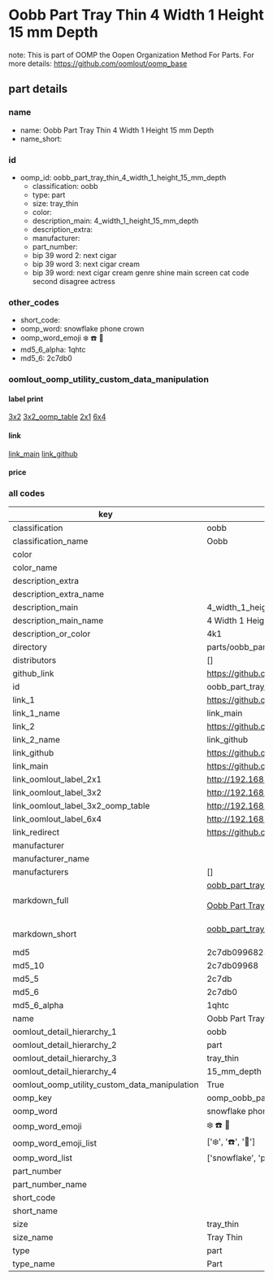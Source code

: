 # Oobb Part Tray Thin 4 Width 1 Height 15 mm Depth  

note: This is part of OOMP the Oopen Organization Method For Parts. For more details: https://github.com/oomlout/oomp_base

##  part details
  







### name
* name: Oobb Part Tray Thin 4 Width 1 Height 15 mm Depth
* name_short: 
### id
* oomp_id: oobb_part_tray_thin_4_width_1_height_15_mm_depth
  * classification: oobb
  * type: part
  * size: tray_thin
  * color: 
  * description_main: 4_width_1_height_15_mm_depth
  * description_extra: 
  * manufacturer: 
  * part_number: 
  * bip 39 word 2: next cigar
  * bip 39 word 3: next cigar cream
  * bip 39 word: next cigar cream genre shine main screen cat code second disagree actress

### other_codes
* short_code: 
* oomp_word: snowflake phone crown
* oomp_word_emoji :snowflake: :phone: :crown:
* md5_6_alpha: 1qhtc
* md5_6: 2c7db0






### oomlout_oomp_utility_custom_data_manipulation
#### label print
[3x2](http://192.168.1.245:1112/?label=oomp%201qhtc)
[3x2_oomp_table](http://192.168.1.108:1112/?label=oomp%201qhtc)
[2x1](http://192.168.1.242:1112/?label=oomp%201qhtc)
[6x4](http://192.168.1.55:1112/?label=oomp%201qhtc)    

#### link

[link_main](https://github.com/oomlout/oomlout_oomp_version_1_messy/tree/main/parts/oobb_part_tray_thin_4_width_1_height_15_mm_depth) [link_github](https://github.com/oomlout/oomlout_oomp_version_1_messy/tree/main/parts/oobb_part_tray_thin_4_width_1_height_15_mm_depth)                             

#### price







### all codes 
| key | value |  
| --- | --- |  
| classification | oobb |  
| classification_name | Oobb |  
| color |  |  
| color_name |  |  
| description_extra |  |  
| description_extra_name |  |  
| description_main | 4_width_1_height_15_mm_depth |  
| description_main_name | 4 Width 1 Height 15 mm Depth |  
| description_or_color | 4k1 |  
| directory | parts/oobb_part_tray_thin_4_width_1_height_15_mm_depth |  
| distributors | [] |  
| github_link | https://github.com/oomlout/oomlout_oomp_part_src/tree/main/parts/oobb_part_tray_thin_4_width_1_height_15_mm_depth |  
| id | oobb_part_tray_thin_4_width_1_height_15_mm_depth |  
| link_1 | https://github.com/oomlout/oomlout_oomp_version_1_messy/tree/main/parts/oobb_part_tray_thin_4_width_1_height_15_mm_depth |  
| link_1_name | link_main |  
| link_2 | https://github.com/oomlout/oomlout_oomp_version_1_messy/tree/main/parts/oobb_part_tray_thin_4_width_1_height_15_mm_depth |  
| link_2_name | link_github |  
| link_github | https://github.com/oomlout/oomlout_oomp_version_1_messy/tree/main/parts/oobb_part_tray_thin_4_width_1_height_15_mm_depth |  
| link_main | https://github.com/oomlout/oomlout_oomp_version_1_messy/tree/main/parts/oobb_part_tray_thin_4_width_1_height_15_mm_depth |  
| link_oomlout_label_2x1 | http://192.168.1.242:1112/?label=oomp%201qhtc |  
| link_oomlout_label_3x2 | http://192.168.1.245:1112/?label=oomp%201qhtc |  
| link_oomlout_label_3x2_oomp_table | http://192.168.1.108:1112/?label=oomp%201qhtc |  
| link_oomlout_label_6x4 | http://192.168.1.55:1112/?label=oomp%201qhtc |  
| link_redirect | https://github.com/oomlout/oomlout_oomp_version_1_messy/tree/main/parts/oobb_part_tray_thin_4_width_1_height_15_mm_depth |  
| manufacturer |  |  
| manufacturer_name |  |  
| manufacturers | [] |  
| markdown_full | [oobb_part_tray_thin_4_width_1_height_15_mm_depth](none)<br>[](none)<br>[Oobb Part Tray Thin 4 Width 1 Height 15 Mm Depth](none)<br><br> |  
| markdown_short | [oobb_part_tray_thin_4_width_1_height_15_mm_depth](none)<br><br> |  
| md5 | 2c7db0996823d8321962f61065ca3caa |  
| md5_10 | 2c7db09968 |  
| md5_5 | 2c7db |  
| md5_6 | 2c7db0 |  
| md5_6_alpha | 1qhtc |  
| name | Oobb Part Tray Thin 4 Width 1 Height 15 mm Depth |  
| oomlout_detail_hierarchy_1 | oobb |  
| oomlout_detail_hierarchy_2 | part |  
| oomlout_detail_hierarchy_3 | tray_thin |  
| oomlout_detail_hierarchy_4 | 15_mm_depth |  
| oomlout_oomp_utility_custom_data_manipulation | True |  
| oomp_key | oomp_oobb_part_tray_thin_4_width_1_height_15_mm_depth |  
| oomp_word | snowflake phone crown |  
| oomp_word_emoji | :snowflake: :phone: :crown: |  
| oomp_word_emoji_list | [':snowflake:', ':phone:', ':crown:'] |  
| oomp_word_list | ['snowflake', 'phone', 'crown'] |  
| part_number |  |  
| part_number_name |  |  
| short_code |  |  
| short_name |  |  
| size | tray_thin |  
| size_name | Tray Thin |  
| type | part |  
| type_name | Part |  
